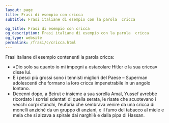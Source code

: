```yaml
---
layout: page
title: Frasi di esempio con cricca 
subtitle: Frasi italiane di esempio con la parola  cricca

og_title: Frasi di esempio con cricca 
og_description: Frasi italiane di esempio con la parola  cricca
og_type: website
permalink: /frasi/c/cricca.html
---
```


Frasi italiane di esempio contenenti la parola cricca:


- «Dio solo sa quanto io mi impegni a ostacolare Hitler e la sua cricca» disse lui.
- E i pesci più grossi sono i tennisti migliori del Paese – Superman adolescenti che formano la loro cricca impenetrabile in un angolo lontano.
- Decenni dopo, a Beirut e insieme a sua sorella Amal, Yussef avrebbe ricordato i sorrisi sdentati di quella serata, le risate che scuotevano i vecchi corpi stanchi, l’euforia che sembrava venire da una cricca di monelli anziché da un gruppo di anziani, e il fumo del tabacco al miele e mela che si alzava a spirale dai narghilè e dalla pipa di Hassan.
